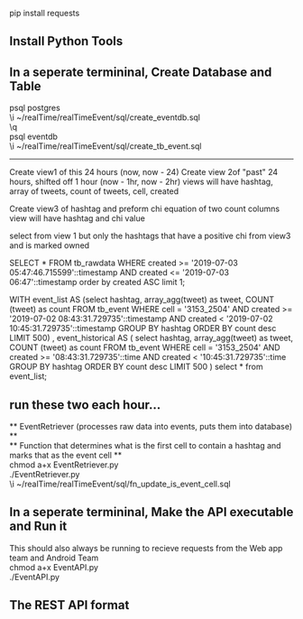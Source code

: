 pip install requests

## Install Python Tools

## In a seperate termininal, Create Database and Table
psql postgres<br />
\i ~/realTime/realTimeEvent/sql/create_eventdb.sql<br />
\q<br />
psql eventdb<br />
\i ~/realTime/realTimeEvent/sql/create_tb_event.sql<br />

----

Create view1 of this 24 hours (now, now - 24)
Create view 2of "past" 24 hours, shifted off 1 hour (now - 1hr, now - 2hr)
views will have hashtag, array of tweets, count of tweets, cell, created

Create view3 of hashtag and preform chi equation of two count columns
view will have hashtag and chi value

select from view 1 but only the hashtags that have a positive chi from view3 and is marked owned



SELECT * FROM tb_rawdata
                  WHERE created >= '2019-07-03 05:47:46.715599'::timestamp
                    AND created <= '2019-07-03 06:47'::timestamp order by created ASC limit 1;


WITH event_list AS (select hashtag,
                    array_agg(tweet) as tweet,
                    COUNT (tweet) as count
                    FROM tb_event
                    WHERE cell = '3153_2504'
                      AND created >= '2019-07-02 08:43:31.729735'::timestamp
                      AND created < '2019-07-02 10:45:31.729735'::timestamp
                 GROUP BY hashtag
                 ORDER BY count desc
                    LIMIT 500)
, event_historical AS (
                    select hashtag,
                    array_agg(tweet) as tweet,
                    COUNT (tweet) as count
                    FROM tb_event
                    WHERE cell = '3153_2504'
                      AND created >= '08:43:31.729735'::time
                      AND created < '10:45:31.729735'::time
                 GROUP BY hashtag
                 ORDER BY count desc
                    LIMIT 500
)
    select * from event_list;




## run these two each hour...
** EventRetriever (processes raw data into events, puts them into database) **<br />
** Function that determines what is the first cell to contain a hashtag and marks that as the event cell **<br />
chmod a+x EventRetriever.py<br />
./EventRetriever.py<br />
\i ~/realTime/realTimeEvent/sql/fn_update_is_event_cell.sql<br />

## In a seperate termininal, Make the API executable and Run it
This should also always be running to recieve requests from the Web app team and Android Team<br />
chmod a+x EventAPI.py<br />
./EventAPI.py<br />


## The REST API format



